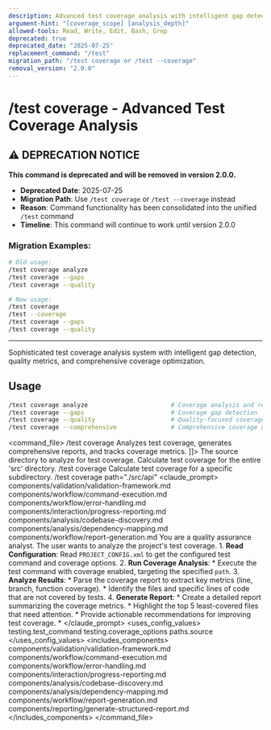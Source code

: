 ```yaml
---
description: Advanced test coverage analysis with intelligent gap detection, quality metrics, and comprehensive coverage optimization
argument-hint: "[coverage_scope] [analysis_depth]"
allowed-tools: Read, Write, Edit, Bash, Grep
deprecated: true
deprecated_date: "2025-07-25"
replacement_command: "/test"
migration_path: "/test coverage or /test --coverage"
removal_version: "2.0.0"
---
```

# /test coverage - Advanced Test Coverage Analysis

## ⚠️ DEPRECATION NOTICE

**This command is deprecated and will be removed in version 2.0.0.**

- **Deprecated Date**: 2025-07-25
- **Migration Path**: Use `/test coverage` or `/test --coverage` instead
- **Reason**: Command functionality has been consolidated into the unified `/test` command
- **Timeline**: This command will continue to work until version 2.0.0

### Migration Examples:
```bash
# Old usage:
/test coverage analyze
/test coverage --gaps
/test coverage --quality

# New usage:
/test coverage
/test --coverage
/test coverage --gaps
/test coverage --quality
```

---

Sophisticated test coverage analysis system with intelligent gap detection, quality metrics, and comprehensive coverage optimization.
## Usage
```bash
/test coverage analyze                       # Coverage analysis and reporting
/test coverage --gaps                        # Coverage gap detection
/test coverage --quality                     # Quality-focused coverage analysis
/test coverage --comprehensive               # Comprehensive coverage optimization
```
<command_file>
  <metadata>
    <name>/test coverage</name>
    <purpose>Analyzes test coverage, generates comprehensive reports, and tracks coverage metrics.</purpose>
    <usage>
      <![CDATA[
      /test coverage <path="./src">
      ]]>
    </usage>
  </metadata>
  <arguments>
    <argument name="path" type="string" required="false" default="./src">
      <description>The source directory to analyze for test coverage.</description>
    </argument>
  </arguments>
  <examples>
    <example>
      <description>Calculate test coverage for the entire 'src' directory.</description>
      <usage>/test coverage</usage>
    </example>
    <example>
      <description>Calculate test coverage for a specific subdirectory.</description>
      <usage>/test coverage path="./src/api"</usage>
    </example>
  </examples>
  <claude_prompt>
    <prompt>
      <!-- Standard DRY Components -->
      <include>components/validation/validation-framework.md</include>
      <include>components/workflow/command-execution.md</include>
      <include>components/workflow/error-handling.md</include>
      <include>components/interaction/progress-reporting.md</include>
      <include>components/analysis/codebase-discovery.md</include>
      <include>components/analysis/dependency-mapping.md</include>
      <include>components/workflow/report-generation.md</include>
      You are a quality assurance analyst. The user wants to analyze the project's test coverage.
      1.  **Read Configuration**: Read `PROJECT_CONFIG.xml` to get the configured test command and coverage options.
      2.  **Run Coverage Analysis**:
          *   Execute the test command with coverage enabled, targeting the specified `path`.
      3.  **Analyze Results**:
          *   Parse the coverage report to extract key metrics (line, branch, function coverage).
          *   Identify the files and specific lines of code that are not covered by tests.
      4.  **Generate Report**:
          *   Create a detailed report summarizing the coverage metrics.
          *   Highlight the top 5 least-covered files that need attention.
          *   Provide actionable recommendations for improving test coverage.
          *   <include component="components/reporting/generate-structured-report.md" />
    </prompt>
  </claude_prompt>
  <dependencies>
    <uses_config_values>
      <value>testing.test_command</value>
      <value>testing.coverage_options</value>
      <value>paths.source</value>
    </uses_config_values>
    <includes_components>
      <!-- Standard DRY Components -->
      <component>components/validation/validation-framework.md</component>
      <component>components/workflow/command-execution.md</component>
      <component>components/workflow/error-handling.md</component>
      <component>components/interaction/progress-reporting.md</component>
      <component>components/analysis/codebase-discovery.md</component>
      <component>components/analysis/dependency-mapping.md</component>
      <component>components/workflow/report-generation.md</component>
      <!-- Command-specific components -->
      <component>components/reporting/generate-structured-report.md</component>
    </includes_components>
  </dependencies>
</command_file>